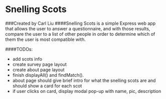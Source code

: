 # Snelling Scots
###Created by Carl Liu
####Snelling Scots is a simple Express web app that allows the user to answer a questionnaire, and with those results, compare the user to a list of other people in order to determine which of them the user is most compatible with.

####TODOs:
- add scots info
- create survey page layout
- create about page layout
- finish displayAll() and findMatch().
- about page should give brief intro for what the snelling scots are and should show a card for each scot
- if user clicks on card, display modal pop-up with name, pic, description
